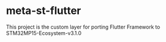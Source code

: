 # meta-st-flutter
This project is the custom layer for porting Flutter Framework to STM32MP15-Ecosystem-v3.1.0

